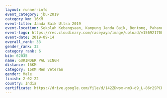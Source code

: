 ```yaml
---
layout: runner-info 
event_category: jbu-2019 
category_km: 16KM 
event-title: Janda Baik Ultra 2019  
event-location: Sekolah Kebangsaan, Kampung Janda Baik, Bentong, Pahang, Malaysia 
event-logo: https://res.cloudinary.com/raceyaya/image/upload/v1569217009/logo/janda-baik_vch1pc.jpg 
event-date: 2019-09-14 
overall_rank: 33
gender_rank: 32
category_rank: 6
bib: 62035
name: GURINDER PAL SINGH
distance: 16KM
category: 16KM Men Veteran
gender: Male
finish: 2-02-22
country: India
certificate: https://drive.google.com/file/d/142ZDwpx-nm3-d9_L-86r2SPCPWizuuh3/view?usp=sharing
---
```

